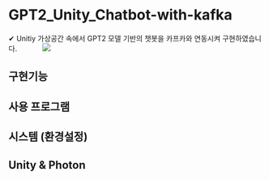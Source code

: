 # GPT2_Unity_Chatbot-with-kafka
✔ Unitiy 가상공간 속에서 GPT2 모델 기반의 챗봇을 카프카와 연동시켜 구현하였습니다.
　　　
 <a href="링크"><img src="https://img.shields.io/badge/Unity&Photon-000000?style=flat-square&logo=Unity&logoColor=a4c5f3"/></a>


## 구현기능

## 사용 프로그램

## 시스템 (환경설정)

## Unity & Photon
